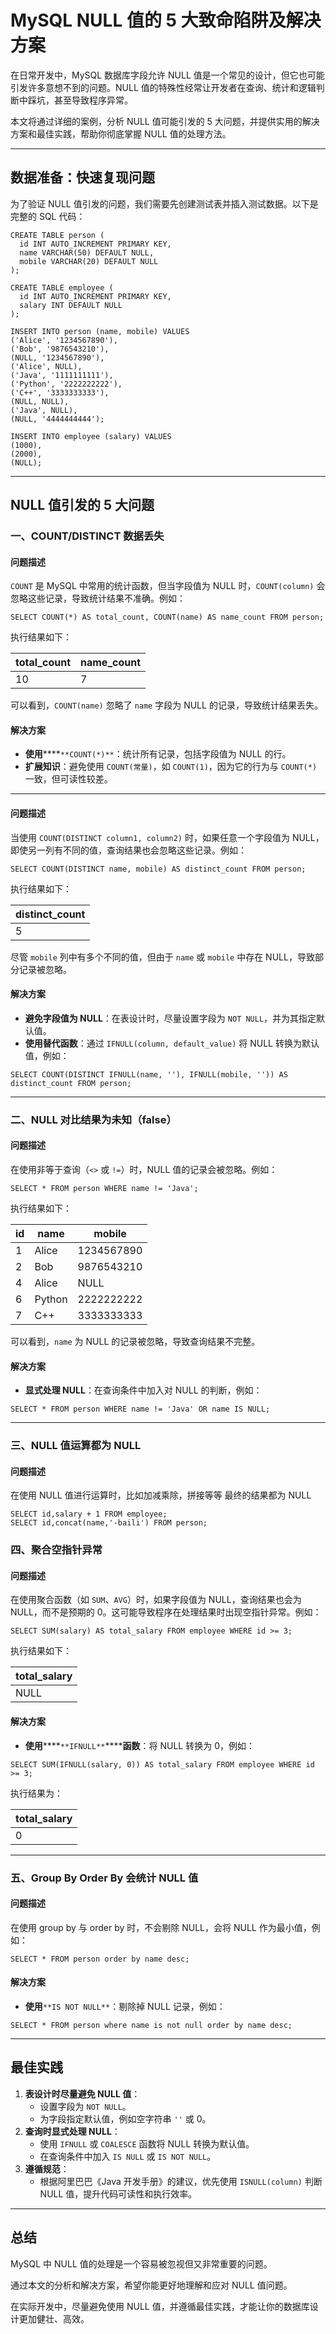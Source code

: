 # MySQL NULL 值的 5 大致命陷阱及解决方案

在日常开发中，MySQL 数据库字段允许 NULL 值是一个常见的设计，但它也可能引发许多意想不到的问题。NULL 值的特殊性经常让开发者在查询、统计和逻辑判断中踩坑，甚至导致程序异常。

本文将通过详细的案例，分析 NULL 值可能引发的 5 大问题，并提供实用的解决方案和最佳实践，帮助你彻底掌握 NULL 值的处理方法。

---

## 数据准备：快速复现问题

为了验证 NULL 值引发的问题，我们需要先创建测试表并插入测试数据。以下是完整的 SQL 代码：

```plsql
CREATE TABLE person (  
  id INT AUTO_INCREMENT PRIMARY KEY,  
  name VARCHAR(50) DEFAULT NULL,  
  mobile VARCHAR(20) DEFAULT NULL  
);  

CREATE TABLE employee (  
  id INT AUTO_INCREMENT PRIMARY KEY,  
  salary INT DEFAULT NULL  
);

INSERT INTO person (name, mobile) VALUES  
('Alice', '1234567890'),  
('Bob', '9876543210'),  
(NULL, '1234567890'),  
('Alice', NULL),  
('Java', '1111111111'),  
('Python', '2222222222'),  
('C++', '3333333333'),  
(NULL, NULL),  
('Java', NULL),  
(NULL, '4444444444');

INSERT INTO employee (salary) VALUES  
(1000),  
(2000),
(NULL);
```

---

## NULL 值引发的 5 大问题

### 一、COUNT/DISTINCT 数据丢失

#### 问题描述

`COUNT` 是 MySQL 中常用的统计函数，但当字段值为 NULL 时，`COUNT(column)` 会忽略这些记录，导致统计结果不准确。例如：

```plsql
SELECT COUNT(*) AS total_count, COUNT(name) AS name_count FROM person;
```

执行结果如下：

| **total_count** | **name_count** |
| --- | --- |
| 10 | 7 |

可以看到，`COUNT(name)` 忽略了 `name` 字段为 NULL 的记录，导致统计结果丢失。

#### 解决方案

+ **使用******`**COUNT(*)**`：统计所有记录，包括字段值为 NULL 的行。
+ **扩展知识**：避免使用 `COUNT(常量)`，如 `COUNT(1)`，因为它的行为与 `COUNT(*)` 一致，但可读性较差。

---

#### 问题描述

当使用 `COUNT(DISTINCT column1, column2)` 时，如果任意一个字段值为 NULL，即使另一列有不同的值，查询结果也会忽略这些记录。例如：

```plsql
SELECT COUNT(DISTINCT name, mobile) AS distinct_count FROM person;
```

执行结果如下：

| **distinct_count** |
| --- |
| 5 |

尽管 `mobile` 列中有多个不同的值，但由于 `name` 或 `mobile` 中存在 NULL，导致部分记录被忽略。

#### 解决方案

+ **避免字段值为 NULL**：在表设计时，尽量设置字段为 `NOT NULL`，并为其指定默认值。
+ **使用替代函数**：通过 `IFNULL(column, default_value)` 将 NULL 转换为默认值，例如：

```plsql
SELECT COUNT(DISTINCT IFNULL(name, ''), IFNULL(mobile, '')) AS distinct_count FROM person;
```

---

### 二、NULL 对比结果为未知（false）

#### 问题描述

在使用非等于查询（`<>` 或 `!=`）时，NULL 值的记录会被忽略。例如：

```plsql
SELECT * FROM person WHERE name != 'Java';
```

执行结果如下：

| **id** | **name** | **mobile** |
| --- | --- | --- |
| 1 | Alice | 1234567890 |
| 2 | Bob | 9876543210 |
| 4 | Alice | NULL |
| 6 | Python | 2222222222 |
| 7 | C++ | 3333333333 |

可以看到，`name` 为 NULL 的记录被忽略，导致查询结果不完整。

#### 解决方案

+ **显式处理 NULL**：在查询条件中加入对 NULL 的判断，例如：

```plsql
SELECT * FROM person WHERE name != 'Java' OR name IS NULL;
```

---

### 三、NULL 值运算都为 NULL

#### 问题描述

在使用 NULL 值进行运算时，比如加减乘除，拼接等等 最终的结果都为 NULL

```plsql
SELECT id,salary + 1 FROM employee;
SELECT id,concat(name,'-baili') FROM person;
```

### 四、聚合空指针异常

#### 问题描述

在使用聚合函数（如 `SUM`、`AVG`）时，如果字段值为 NULL，查询结果也会为 NULL，而不是预期的 0。这可能导致程序在处理结果时出现空指针异常。例如：

```plsql
SELECT SUM(salary) AS total_salary FROM employee WHERE id >= 3;
```

执行结果如下：

| **total_salary** |
| --- |
| NULL |

#### 解决方案

+ **使用******`**IFNULL**`******函数**：将 NULL 转换为 0，例如：

```plsql
SELECT SUM(IFNULL(salary, 0)) AS total_salary FROM employee WHERE id >= 3;
```

执行结果为：

| **total_salary** |
| --- |
| 0 |

---

### 五、Group By Order By 会统计 NULL 值

#### 问题描述

在使用 group by 与 order by 时，不会剔除 NULL，会将 NULL 作为最小值，例如：

```plsql
SELECT * FROM person order by name desc;
```

#### 解决方案

+ **使用**`**IS NOT NULL**`：剔除掉 NULL 记录，例如：

```plsql
SELECT * FROM person where name is not null order by name desc;
```

---

## 最佳实践

1. **表设计时尽量避免 NULL 值**：
    + 设置字段为 `NOT NULL`。
    + 为字段指定默认值，例如空字符串 `''` 或 0。
2. **查询时显式处理 NULL**：
    + 使用 `IFNULL` 或 `COALESCE` 函数将 NULL 转换为默认值。
    + 在查询条件中加入 `IS NULL` 或 `IS NOT NULL`。
3. **遵循规范**：
    + 根据阿里巴巴《Java 开发手册》的建议，优先使用 `ISNULL(column)` 判断 NULL 值，提升代码可读性和执行效率。

---

## 总结

MySQL 中 NULL 值的处理是一个容易被忽视但又非常重要的问题。

通过本文的分析和解决方案，希望你能更好地理解和应对 NULL 值问题。

在实际开发中，尽量避免使用 NULL 值，并遵循最佳实践，才能让你的数据库设计更加健壮、高效。
